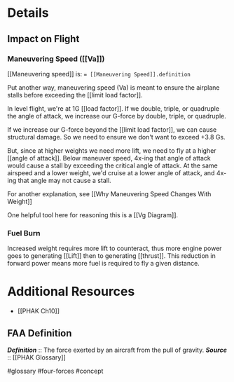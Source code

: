 # Details
## Impact on Flight
### Maneuvering Speed ([[Va]])
[[Maneuvering speed]] is: `= [[Maneuvering Speed]].definition`

Put another way, maneuvering speed (Va) is meant to ensure the airplane stalls before exceeding the [[limit load factor]].

In level flight, we're at 1G [[load factor]]. If we double, triple, or quadruple the angle of attack, we increase our G-force by double, triple, or quadruple.

If we increase our G-force beyond the [[limit load factor]], we can cause structural damage. So we need to ensure we don't want to exceed +3.8 Gs.

But, since at higher weights we need more lift, we need to fly at a higher [[angle of attack]]. Below maneuver speed, 4x-ing that angle of attack would cause a stall by exceeding the critical angle of attack. At the same airspeed and a lower weight, we'd cruise at a lower angle of attack, and 4x-ing that angle may not cause a stall.

For another explanation, see [[Why Maneuvering Speed Changes With Weight]]

One helpful tool here for reasoning this is a [[Vg Diagram]].

### Fuel Burn
Increased weight requires more lift to counteract, thus more engine power goes to generating [[Lift]] then to generating [[thrust]]. This reduction in forward power means more fuel is required to fly a given distance.

# Additional Resources
- [[PHAK Ch10]]

## FAA Definition
***Definition***    :: The force exerted by an aircraft from the pull of gravity.
***Source***         :: [[PHAK Glossary]]

#glossary #four-forces #concept 